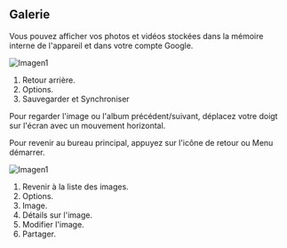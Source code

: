 ## Galerie
Vous pouvez afficher vos photos et vidéos stockées dans la mémoire interne de l'appareil et dans votre compte Google.



![Imagen1](http://static.energysistem.com/images/manuals/42689/57f3784cc5527.jpg) <br>



1. Retour arrière.
2. Options.
3. Sauvegarder et Synchroniser


Pour regarder l'image ou l'album précédent/suivant, déplacez votre doigt sur l'écran avec un mouvement horizontal.

Pour revenir au bureau principal, appuyez sur l'icône de retour ou Menu démarrer.



![Imagen1](http://static.energysistem.com/images/manuals/42689/57f37859724b9.jpg)



1. Revenir à la liste des images.
2. Options.
3. Image.
4. Détails sur l'image.
5. Modifier l'image.
6. Partager.
